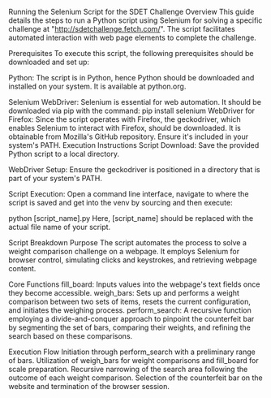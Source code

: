 Running the Selenium Script for the SDET Challenge
Overview
This guide details the steps to run a Python script using Selenium for solving a specific challenge at "http://sdetchallenge.fetch.com/". The script facilitates automated interaction with web page elements to complete the challenge.

Prerequisites
To execute this script, the following prerequisites should be downloaded and set up:

Python: The script is in Python, hence Python should be downloaded and installed on your system. It is available at python.org.

Selenium WebDriver: Selenium is essential for web automation. It should be downloaded via pip with the command:
pip install selenium
WebDriver for Firefox: Since the script operates with Firefox, the geckodriver, which enables Selenium to interact with Firefox, should be downloaded. It is obtainable from Mozilla's GitHub repository. Ensure it's included in your system's PATH.
Execution Instructions
Script Download: Save the provided Python script to a local directory.

WebDriver Setup: Ensure the geckodriver is positioned in a directory that is part of your system's PATH.

Script Execution: Open a command line interface, navigate to where the script is saved and get into the venv by sourcing and then execute:

python [script_name].py
Here, [script_name] should be replaced with the actual file name of your script.

Script Breakdown
Purpose
The script automates the process to solve a weight comparison challenge on a webpage. It employs Selenium for browser control, simulating clicks and keystrokes, and retrieving webpage content.

Core Functions
fill_board: Inputs values into the webpage's text fields once they become accessible.
weigh_bars: Sets up and performs a weight comparison between two sets of items, resets the current configuration, and initiates the weighing process.
perform_search: A recursive function employing a divide-and-conquer approach to pinpoint the counterfeit bar by segmenting the set of bars, comparing their weights, and refining the search based on these comparisons.

Execution Flow
Initiation through perform_search with a preliminary range of bars.
Utilization of weigh_bars for weight comparisons and fill_board for scale preparation.
Recursive narrowing of the search area following the outcome of each weight comparison.
Selection of the counterfeit bar on the website and termination of the browser session.

